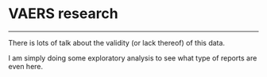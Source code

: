 # VAERS research
-----
There is lots of talk about the validity (or lack thereof) of this data.

I am simply doing some exploratory analysis to see what type of reports are even here.
